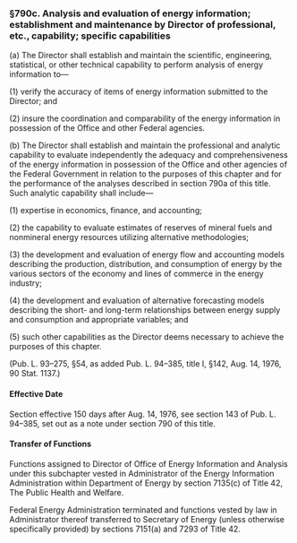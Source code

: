 ### §790c. Analysis and evaluation of energy information; establishment and maintenance by Director of professional, etc., capability; specific capabilities ###

(a) The Director shall establish and maintain the scientific, engineering, statistical, or other technical capability to perform analysis of energy information to—

(1) verify the accuracy of items of energy information submitted to the Director; and

(2) insure the coordination and comparability of the energy information in possession of the Office and other Federal agencies.

(b) The Director shall establish and maintain the professional and analytic capability to evaluate independently the adequacy and comprehensiveness of the energy information in possession of the Office and other agencies of the Federal Government in relation to the purposes of this chapter and for the performance of the analyses described in section 790a of this title. Such analytic capability shall include—

(1) expertise in economics, finance, and accounting;

(2) the capability to evaluate estimates of reserves of mineral fuels and nonmineral energy resources utilizing alternative methodologies;

(3) the development and evaluation of energy flow and accounting models describing the production, distribution, and consumption of energy by the various sectors of the economy and lines of commerce in the energy industry;

(4) the development and evaluation of alternative forecasting models describing the short- and long-term relationships between energy supply and consumption and appropriate variables; and

(5) such other capabilities as the Director deems necessary to achieve the purposes of this chapter.

(Pub. L. 93–275, §54, as added Pub. L. 94–385, title I, §142, Aug. 14, 1976, 90 Stat. 1137.)

#### Effective Date ####

Section effective 150 days after Aug. 14, 1976, see section 143 of Pub. L. 94–385, set out as a note under section 790 of this title.

#### Transfer of Functions ####

Functions assigned to Director of Office of Energy Information and Analysis under this subchapter vested in Administrator of the Energy Information Administration within Department of Energy by section 7135(c) of Title 42, The Public Health and Welfare.

Federal Energy Administration terminated and functions vested by law in Administrator thereof transferred to Secretary of Energy (unless otherwise specifically provided) by sections 7151(a) and 7293 of Title 42.